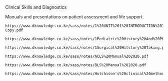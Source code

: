 Clinical Skills and Diagnostics

Manuals and presentations on patient assessment and life support.

    https://www.dknowledge.co.ke/sass/notes/1%20UNIT%201%20INTRODUCTION%20TO%20CLINICAL%20METHODS-Copy.pdf

    https://www.dknowledge.co.ke/sass/notes/1Pediatric%20History%20And%20Physical.ppt

    https://www.dknowledge.co.ke/sass/notes/1Surgical%20Hitstory%20Taking.pptx

    https://www.dknowledge.co.ke/sass/notes/ACLS%20Manual%202020.pdf

    https://www.dknowledge.co.ke/sass/notes/BLS%20Manual%202020.pdf

    https://www.dknowledge.co.ke/sass/notes/Hutchison's%20clinical%20methods%20_%20an%20integrated%20approach%20to%20clinical%20practice%20(%20PDFDrive%20).pdf